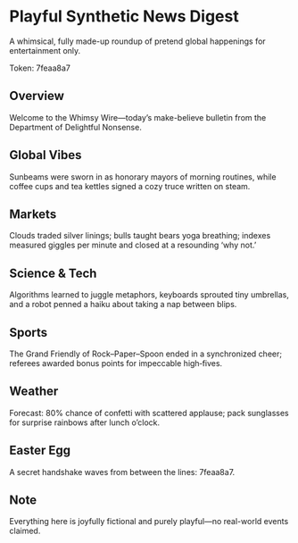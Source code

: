 # Playful Synthetic News Digest

A whimsical, fully made-up roundup of pretend global happenings for entertainment only.

Token: 7feaa8a7

## Overview

Welcome to the Whimsy Wire—today’s make-believe bulletin from the Department of Delightful Nonsense.

## Global Vibes

Sunbeams were sworn in as honorary mayors of morning routines, while coffee cups and tea kettles signed a cozy truce written on steam.

## Markets

Clouds traded silver linings; bulls taught bears yoga breathing; indexes measured giggles per minute and closed at a resounding ‘why not.’

## Science & Tech

Algorithms learned to juggle metaphors, keyboards sprouted tiny umbrellas, and a robot penned a haiku about taking a nap between blips.

## Sports

The Grand Friendly of Rock–Paper–Spoon ended in a synchronized cheer; referees awarded bonus points for impeccable high‑fives.

## Weather

Forecast: 80% chance of confetti with scattered applause; pack sunglasses for surprise rainbows after lunch o’clock.

## Easter Egg

A secret handshake waves from between the lines: 7feaa8a7.

## Note

Everything here is joyfully fictional and purely playful—no real-world events claimed.